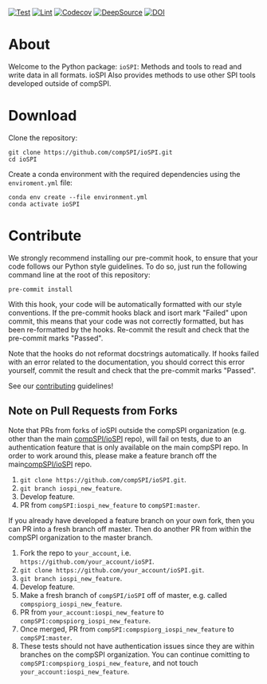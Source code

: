 [![Test](https://github.com/compSPI/ioSPI/actions/workflows/test.yml/badge.svg)](https://github.com/compSPI/ioSPI/actions/workflows/test.yml)
[![Lint](https://github.com/compSPI/ioSPI/actions/workflows/lint.yml/badge.svg)](https://github.com/compSPI/ioSPI/actions/workflows/lint.yml)
[![Codecov](https://codecov.io/gh/compSPI/ioSPI/branch/master/graph/badge.svg?token=OBVOV3ZM1O)](https://codecov.io/gh/compSPI/ioSPI)
[![DeepSource](https://deepsource.io/gh/compSPI/ioSPI.svg/?label=active+issues&show_trend=true&token=4kJgheTFBCQhy6ItFV2Qp4cA)](https://deepsource.io/gh/compSPI/ioSPI/?ref=repository-badge)
[![DOI](https://zenodo.org/badge/DOI/10.5281/zenodo.6099894.svg)](https://doi.org/10.5281/zenodo.6099894)

# About

Welcome to the Python package: `ioSPI`: Methods and tools to read and write data in all formats. ioSPI Also provides methods to use other SPI tools developed outside of compSPI. 

# Download

Clone the repository:

    git clone https://github.com/compSPI/ioSPI.git
    cd ioSPI
    
Create a conda environment with the required dependencies using the `enviroment.yml` file:

    conda env create --file environment.yml
    conda activate ioSPI

# Contribute

We strongly recommend installing our pre-commit hook, to ensure that your code
follows our Python style guidelines. To do so, just run the following command line at the root of this repository:

    pre-commit install

With this hook, your code will be automatically formatted with our style conventions. If the pre-commit hooks black and isort mark "Failed" upon commit, this means that your code was not correctly formatted, but has been re-formatted by the hooks. Re-commit the result and check that the pre-commit marks "Passed".

Note that the hooks do not reformat docstrings automatically. If hooks failed with an error related to the documentation, you should correct this error yourself, commit the result and check that the pre-commit marks "Passed".

See our [contributing](https://github.com/compspi/compspi/blob/master/docs/contributing.rst) guidelines!

## Note on Pull Requests from Forks

Note that PRs from forks of ioSPI outside the compSPI organization (e.g. other than the main [compSPI/ioSPI](https://github.com/compSPI/ioSPI) repo), will fail on tests, due to an authentication feature that is only available on the main compSPI repo. In order to work around this, please make a feature branch off the main[compSPI/ioSPI](https://github.com/compSPI/ioSPI) repo.
  1. `git clone https://github.com/compSPI/ioSPI.git`.
  2. `git branch iospi_new_feature`.
  3. Develop feature.
  4. PR from `compSPI:iospi_new_feature` to `compSPI:master`.

If you already have developed a feature branch on your own fork, then you can PR into a fresh branch off master. Then do another PR from within the compSPI organization to the master branch.
  1. Fork the repo to `your_account`, i.e. `https://github.com/your_account/ioSPI`.
  2. `git clone https://github.com/your_account/ioSPI.git`.
  3. `git branch iospi_new_feature`.
  4. Develop feature.
  5. Make a fresh branch of `compSPI/ioSPI` off of master, e.g. called `compspiorg_iospi_new_feature`.
  6. PR from `your_account:iospi_new_feature` to `compSPI:compspiorg_iospi_new_feature`.
  7. Once merged, PR from `compSPI:compspiorg_iospi_new_feature` to `compSPI:master`.
  8. These tests should not have authentication issues since they are within branches on the compSPI organization. You can continue comitting to `compSPI:compspiorg_iospi_new_feature`, and not touch `your_account:iospi_new_feature`.
